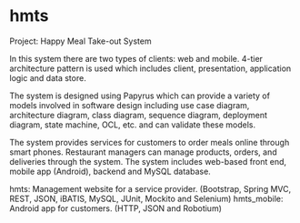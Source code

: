 # hmts
Project: Happy Meal Take-out System

In this system there are two types of clients: web and mobile. 4-tier architecture pattern is used which includes client, presentation, application logic and data store.

The system is designed using Papyrus which can provide a variety of models involved in software design including use case diagram, architecture diagram, class diagram, sequence diagram, deployment diagram, state machine, OCL, etc. and can validate these models.

The system provides services for customers to order meals online through smart phones. Restaurant managers can manage products, orders, and deliveries through the system. The system includes web-based front end, mobile app (Android), backend and MySQL database.

hmts: Management website for a service provider. (Bootstrap, Spring MVC, REST, JSON, iBATIS, MySQL, JUnit, Mockito and Selenium)
hmts_mobile: Android app for customers. (HTTP, JSON and Robotium)

